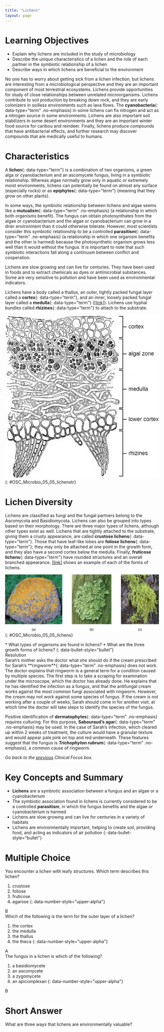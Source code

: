 ```yaml
---
title: "Lichens"
layout: page
---
```



# Learning Objectives

* Explain why lichens are included in the study of microbiology
* Describe the unique characteristics of a lichen and the role of each partner in the symbiotic relationship of a lichen
* Describe ways in which lichens are beneficial to the environment

No one has to worry about getting sick from a lichen infection, but lichens are interesting from a microbiological perspective and they are an important component of most terrestrial ecosystems. Lichens provide opportunities for study of close relationships between unrelated microorganisms. Lichens contribute to soil production by breaking down rock, and they are early colonizers in soilless environments such as lava flows. The **cyanobacteria**{: data-type="term" .no-emphasis} in some lichens can fix nitrogen and act as a nitrogen source in some environments. Lichens are also important soil stabilizers in some desert environments and they are an important winter food source for caribou and reindeer. Finally, lichens produce compounds that have antibacterial effects, and further research may discover compounds that are medically useful to humans.

# Characteristics

A **lichen**{: data-type="term"} is a combination of two organisms, a green alga or cyanobacterium and an ascomycete fungus, living in a symbiotic relationship. Whereas algae normally grow only in aquatic or extremely moist environments, lichens can potentially be found on almost any surface (especially rocks) or as **epiphytes**{: data-type="term"} (meaning that they grow on other plants).

In some ways, the symbiotic relationship between lichens and algae seems like a **mutualism**{: data-type="term" .no-emphasis} (a relationship in which both organisms benefit). The fungus can obtain photosynthates from the algae or cyanobacterium and the algae or cyanobacterium can grow in a drier environment than it could otherwise tolerate. However, most scientists consider this symbiotic relationship to be a controlled **parasitism**{: data-type="term" .no-emphasis} (a relationship in which one organism benefits and the other is harmed) because the photosynthetic organism grows less well than it would without the fungus. It is important to note that such symbiotic interactions fall along a continuum between conflict and cooperation.

Lichens are slow growing and can live for centuries. They have been used in foods and to extract chemicals as dyes or antimicrobial substances. Some are very sensitive to pollution and have been used as environmental indicators.

Lichens have a body called a thallus, an outer, tightly packed fungal layer called a **cortex**{: data-type="term"}, and an inner, loosely packed fungal layer called a **medulla**{: data-type="term"} ([\[link\]](#OSC_Microbio_05_05_lichenstr)). Lichens use hyphal bundles called **rhizines**{: data-type="term"} to attach to the substrate.

 ![A drawing of a lichen which looks mostly like a web-work of strands. The top region is labeled cortex. The next region contains green circles and is labeled algal zone. The enxt region is labeled medulla. The next is lower cortex. The bottom region with forms triangular projections is labeled rhizine.](../resources/OSC_Microbio_05_05_lichenstr.jpg "This cross-section of a lichen thallus shows its various components. The upper cortex of fungal hyphae provides protection. Photosynthesis occurs in the algal zone. The medulla consists of fungal hyphae. The lower cortex also provides protection. The rhizines anchor the thallus to the substrate."){: #OSC_Microbio_05_05_lichenstr}

# Lichen Diversity

Lichens are classified as fungi and the fungal partners belong to the Ascomycota and Basidiomycota. Lichens can also be grouped into types based on their morphology. There are three major types of lichens, although other types exist as well. Lichens that are tightly attached to the substrate, giving them a crusty appearance, are called **crustose lichens**{: data-type="term"}. Those that have leaf-like lobes are **foliose lichens**{: data-type="term"}; they may only be attached at one point in the growth form, and they also have a second cortex below the medulla. Finally, **fruticose lichens**{: data-type="term"} have rounded structures and an overall branched appearance. [\[link\]](#OSC_Microbio_05_05_lichens) shows an example of each of the forms of lichens.

 ![Photographs of lichen. A) is red-orange spots on a rock. B) is green leaf-like structures on a tree. C) is green hair-like structures on a tree.](../resources/OSC_Microbio_05_05_lichens.jpg "Examples of the three types of lichens are shown here. (a) This is a crustose lichen found mostly on marine rocks, Caloplaca marina. (b) This is a foliose lichen, Flavoparmelia caperata. (c) This is a fruticose lichen, Letharia vulpina, which is sufficiently poisonous that it was once used to make arrowheads. (credit b, c: modification of work by Jason Hollinger)"){: #OSC_Microbio_05_05_lichens}

<div data-type="note" class="note microbiology check-your-understanding" markdown="1">
* What types of organisms are found in lichens?
* What are the three growth forms of lichens?
{: data-bullet-style="bullet"}

</div>

<div data-type="note" class="note microbiology clinical-focus" markdown="1">
<div data-type="title" class="title">
Resolution
</div>
Sarah’s mother asks the doctor what she should do if the cream prescribed for Sarah’s **ringworm**{: data-type="term" .no-emphasis} does not work. The doctor explains that ringworm is a general term for a condition caused by multiple species. The first step is to take a scraping for examination under the microscope, which the doctor has already done. He explains that he has identified the infection as a fungus, and that the antifungal cream works against the most common fungi associated with ringworm. However, the cream may not work against some species of fungus. If the cream is not working after a couple of weeks, Sarah should come in for another visit, at which time the doctor will take steps to identify the species of the fungus.

Positive identification of **dermatophytes**{: data-type="term" .no-emphasis} requires culturing. For this purpose, **Sabouraud’s agar**{: data-type="term" .no-emphasis} may be used. In the case of Sarah’s infection, which cleared up within 2 weeks of treatment, the culture would have a granular texture and would appear pale pink on top and red underneath. These features suggest that the fungus is ***Trichophyton rubrum***{: data-type="term" .no-emphasis}, a common cause of ringworm.

*Go back to the [previous](/m58804#fs-id1172098387316) Clinical Focus box.*

</div>

# Key Concepts and Summary

* **Lichens** are a symbiotic association between a fungus and an algae or a cyanobacterium
* The symbiotic association found in lichens is currently considered to be a controlled **parasitism**, in which the fungus benefits and the algae or cyanobacterium is harmed
* Lichens are slow growing and can live for centuries in a variety of habitats
* Lichens are environmentally important, helping to create soil, providing food, and acting as indicators of air pollution
{: data-bullet-style="bullet"}

# Multiple Choice

<div data-type="exercise" class="exercise">
<div data-type="problem" class="problem" markdown="1">
You encounter a lichen with leafy structures. Which term describes this lichen?

1.  crustose
2.  foliose
3.  fruticose
4.  agarose
{: data-number-style="upper-alpha"}

</div>
<div data-type="solution" class="solution" markdown="1">
B

</div>
</div>

<div data-type="exercise" class="exercise">
<div data-type="problem" class="problem" markdown="1">
Which of the following is the term for the outer layer of a lichen?

1.  the cortex
2.  the medulla
3.  the thallus
4.  the theca
{: data-number-style="upper-alpha"}

</div>
<div data-type="solution" class="solution" markdown="1">
A

</div>
</div>

<div data-type="exercise" class="exercise">
<div data-type="problem" class="problem" markdown="1">
The fungus in a lichen is which of the following?

1.  a basidiomycete
2.  an ascomycete
3.  a zygomycete
4.  an apicomplexan
{: data-number-style="upper-alpha"}

</div>
<div data-type="solution" class="solution" markdown="1">
B

</div>
</div>

# Short Answer

<div data-type="exercise" class="exercise">
<div data-type="problem" class="problem" markdown="1">
What are three ways that lichens are environmentally valuable?

</div>
</div>


